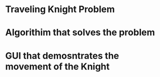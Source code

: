 # Traveling Knight Problem 
# Algorithim that solves the problem
# GUI that demosntrates the movement of the Knight 
